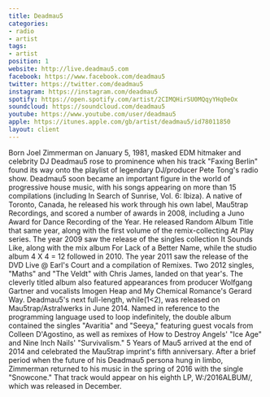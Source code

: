 ```yaml
---
title: Deadmau5
categories:
- radio
- artist
tags:
- artist
position: 1
website: http://live.deadmau5.com
facebook: https://www.facebook.com/deadmau5
twitter: https://twitter.com/deadmau5
instagram: https://instagram.com/deadmau5
spotify: https://open.spotify.com/artist/2CIMQHirSU0MQqyYHq0eOx
soundcloud: https://soundcloud.com/deadmau5
youtube: https://www.youtube.com/user/deadmau5
apple: https://itunes.apple.com/gb/artist/deadmau5/id78011850
layout: client
---
```


Born Joel Zimmerman on January 5, 1981, masked EDM hitmaker and celebrity DJ Deadmau5 rose to prominence when his track "Faxing Berlin" found its way onto the playlist of legendary DJ/producer Pete Tong's radio show. Deadmau5 soon became an important figure in the world of progressive house music, with his songs appearing on more than 15 compilations (including In Search of Sunrise, Vol. 6: Ibiza). A native of Toronto, Canada, he released his work through his own label, Mau5trap Recordings, and scored a number of awards in 2008, including a Juno Award for Dance Recording of the Year. He released Random Album Title that same year, along with the first volume of the remix-collecting At Play series. The year 2009 saw the release of the singles collection It Sounds Like, along with the mix album For Lack of a Better Name, while the studio album 4 X 4 = 12 followed in 2010. The year 2011 saw the release of the DVD Live @ Earl's Court and a compilation of Remixes. Two 2012 singles, "Maths" and "The Veldt" with Chris James, landed on that year's. The cleverly titled album also featured appearances from producer Wolfgang Gartner and vocalists Imogen Heap and My Chemical Romance's Gerard Way. Deadmau5's next full-length, while(1<2), was released on Mau5trap/Astralwerks in June 2014. Named in reference to the programming language used to loop indefinitely, the double album contained the singles "Avaritia" and "Seeya," featuring guest vocals from Colleen D'Agostino, as well as remixes of How to Destroy Angels' "Ice Age" and Nine Inch Nails' "Survivalism." 5 Years of Mau5 arrived at the end of 2014 and celebrated the Mau5trap imprint's fifth anniversary. After a brief period when the future of his Deadmau5 persona hung in limbo, Zimmerman returned to his music in the spring of 2016 with the single "Snowcone." That track would appear on his eighth LP, W:/2016ALBUM/, which was released in December.
